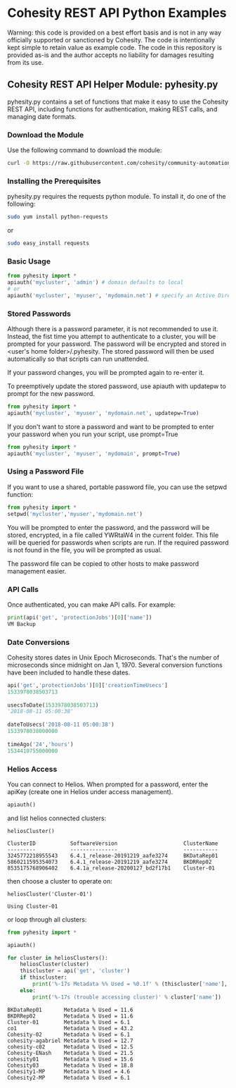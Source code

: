 # Cohesity REST API Python Examples

Warning: this code is provided on a best effort basis and is not in any way officially supported or sanctioned by Cohesity. The code is intentionally kept simple to retain value as example code. The code in this repository is provided as-is and the author accepts no liability for damages resulting from its use.

## Cohesity REST API Helper Module: pyhesity.py

pyhesity.py contains a set of functions that make it easy to use the Cohesity REST API, including functions for authentication, making REST calls, and managing date formats.

### Download the Module

Use the following command to download the module:

```bash
curl -O https://raw.githubusercontent.com/cohesity/community-automation-samples/main/python/pyhesity/pyhesity.py
```

### Installing the Prerequisites

pyhesity.py requires the requests python module. To install it, do one of the following:

```bash
sudo yum install python-requests
```

or

```bash
sudo easy_install requests
```

### Basic Usage

```python
from pyhesity import *
apiauth('mycluster', 'admin') # domain defaults to local
# or
apiauth('mycluster', 'myuser', 'mydomain.net') # specify an Active Directory domain
```

### Stored Passwords

Although there is a password parameter, it is not recommended to use it. Instead, the fist time you attempt to authenticate to a cluster, you will be prompted for your password. The password will be encrypted and stored in <user's home folder>/.pyhesity. The stored password will then be used automatically so that scripts can run unattended.

If your password changes, you will be prompted again to re-enter it.

To preemptively update the stored password, use apiauth with updatepw to prompt for the new password.

```python
from pyhesity import *
apiauth('mycluster', 'myuser', 'mydomain.net', updatepw=True)
```

If you don't want to store a password and want to be prompted to enter your password when you run your script, use prompt=True

```python
from pyhesity import *
apiauth('mycluster', 'myuser', 'mydomain', prompt=True)
```

### Using a Password File

If you want to use a shared, portable password file, you can use the setpwd function:

```python
from pyhesity import *
setpwd('mycluster','myuser','mydomain.net')
```

You will be prompted to enter the password, and the password will be stored, encrypted, in a file called YWRtaW4 in the current folder. This file will be queried for passwords when scripts are run. If the required password is not found in the file, you will be prompted as usual.

The password file can be copied to other hosts to make password management easier.

### API Calls

Once authenticated, you can make API calls. For example:

```python
print(api('get', 'protectionJobs')[0]['name'])
VM Backup
```

### Date Conversions

Cohesity stores dates in Unix Epoch Microseconds. That's the number of microseconds since midnight on Jan 1, 1970. Several conversion functions have been included to handle these dates.

```python
api('get','protectionJobs')[0]['creationTimeUsecs']
1533978038503713
  
usecsToDate(1533978038503713)
'2018-08-11 05:00:38'
  
dateToUsecs('2018-08-11 05:00:38')
1533978038000000
  
timeAgo('24','hours')
1534410755000000
```

### Helios Access

You can connect to Helios. When prompted for a password, enter the apiKey (create one in Helios under access management).

```python
apiauth()
```

and list helios connected clusters:

```text
heliosCluster()

ClusterID           SoftwareVersion                     ClusterName
---------           ---------------                     -----------
3245772218955543    6.4.1_release-20191219_aafe3274     BKDataRep01
5860211595354073    6.4.1_release-20191219_aafe3274     BKDRRep02
8535175768906402    6.4.1a_release-20200127_bd2f17b1    Cluster-01
```

then choose a cluster to operate on:

```text
heliosCluster('Cluster-01')

Using Cluster-01
```

or loop through all clusters:

```python
from pyhesity import *

apiauth()

for cluster in heliosClusters():
    heliosCluster(cluster)
    thiscluster = api('get', 'cluster')
    if thiscluster:
        print('%-17s Metadata %% Used = %0.1f' % (thiscluster['name'], thiscluster['usedMetadataSpacePct']))
    else:
        print('%-17s (trouble accessing cluster)' % cluster['name'])
```

```text
BKDataRep01       Metadata % Used = 11.6
BKDRRep02         Metadata % Used = 11.6
Cluster-01        Metadata % Used = 6.1
co1               Metadata % Used = 43.2
Cohesity-02       Metadata % Used = 6.1
cohesity-agabriel Metadata % Used = 12.7
cohesity-c02      Metadata % Used = 12.5
Cohesity-ENash    Metadata % Used = 21.5
cohesity01        Metadata % Used = 15.6
Cohesity03        Metadata % Used = 18.8
Cohesity1-MP      Metadata % Used = 4.6
Cohesity2-MP      Metadata % Used = 6.1
```
